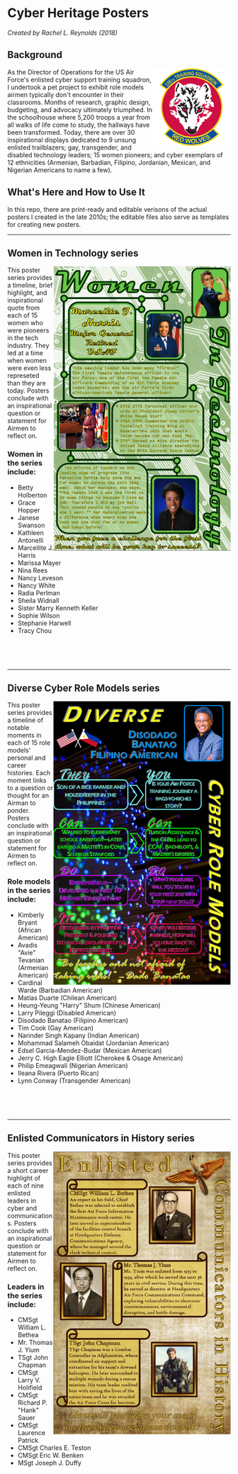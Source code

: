 # Cyber Heritage Posters

<i>Created by Rachel L. Reynolds (2018)</i>

## Background
<img src="readme-images/336 TRS patch.png" width=175 align=right></img>

As the Director of Operations for the US Air Force's enlisted cyber support training squadron, I undertook a pet project to exhibit role models airmen typically don't encounter in their classrooms.  Months of research, graphic design, budgeting, and advocacy ultimately triumphed.  In the schoolhouse where 5,200 troops a year from all walks of life come to study, the hallways have been transformed.  Today, there are over 30 inspirational displays dedicated to 9 unsung enlisted trailblazers; gay, transgender, and disabled technology leaders; 15 women pioneers; and cyber exemplars of 12 ethnicities (Armenian, Barbadian, Filipino, Jordanian, Mexican, and Nigerian Americans to name a few).  

## What's Here and How to Use It
In this repo, there are print-ready and editable verisons of the actual posters I created in the late 2010s; the editable files also serve as templates for creating new posters.


-----

## Women in Technology series
<img src=readme-images/women-in-technology-sample.png width=400 align=right></img>

This poster series provides a timeline, brief highlight, and inspirational quote from each of 15 women who were pioneers in the tech industry.  They led at a time when women were even less represeted than they are today.  Posters conclude with an inspirational question or statement for Airmen to reflect on.

### Women in the series include:
* Betty Holberton
* Grace Hopper
* Janese Swanson
* Kathleen Antonelli
* Marcellite J. Harris
* Marissa Mayer
* Nina Rees
* Nancy Leveson
* Nancy White
* Radia Perlman
* Sheila Widnall
* Sister Marry Kenneth Keller
* Sophie Wilson
* Stephanie Harwell
* Tracy Chou

<br>
<br>
<br>

-----

## Diverse Cyber Role Models series
<img src=readme-images/diverse-cyber-role-models-sample.png width=400 align=right></img>

This poster series provides a timeline of notable moments in each of 15 role models' personal and career histories.  Each moment links to a question or thought for an Airman to ponder.  Posters conclude with an inspirational question or statement for Airmen to reflect on.


### Role models in the series include:
* Kimberly Bryant (African American)
* Avadis "Avie" Tevanian (Armenian American)
* Cardinal Warde (Barbadian American)
* Matías Duarte (Chilean American)
* Heung-Yeung "Harry" Shum (Chinese American)
* Larry Pileggi (Disabled American)
* Disodado Banatao (Filipino American)
* Tim Cook (Gay American)
* Narinder Singh Kapany (Indian American)
* Mohammad Salameh Obaidat (Jordanian American)
* Edsel Garcia-Mendez-Budar (Mexican American)
* Jerry C. High Eagle Elliott (Cherokee & Osage American)
* Philip Emeagwali (Nigerian American)
* Ileana Rivera (Puerto Rican)
* Lynn Conway (Transgender American)

<br>
<br>
<br>

-----

## Enlisted Communicators in History series
<img src=readme-images/enlisted-communicators-in-history-sample.png width=400 align=right></img>

This poster series provides a short career highlight of each of nine enlisted leaders in cyber and communications.  Posters conclude with an inspirational question or statement for Airmen to reflect on.


### Leaders in the series include:
* CMSgt William L. Bethea
* Mr. Thomas J. Yium
* TSgt John Chapman
* CMSgt Larry V. Holifield
* CMSgt Richard P. "Hank" Sauer
* CMSgt Laurence Patrick
* CMSgt Charles E. Teston
* CMSgt Eric W. Benken
* MSgt Joseph J. Duffy
